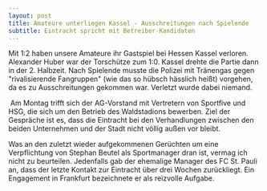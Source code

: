 ```yaml
---
layout: post
title: Amateure unterliegen Kassel - Ausschreitungen nach Spielende
subtitle: Eintracht spricht mit Betreiber-Kandidaten
---
```


Mit 1:2 haben unsere Amateure ihr Gastspiel bei Hessen Kassel verloren. Alexander Huber war der Torschütze zum 1:0. Kassel drehte die Partie dann in der 2. Halbzeit. Nach Spielende musste die Polizei mit Tränengas gegen "rivalisierende Fangruppen" (wie das so hübsch hässlich heißt) vorgehen, da es zu Ausschreitungen gekommen war. Verletzt wurde dabei niemand.

 Am Montag trifft sich der AG-Vorstand mit Vertretern von Sportfive und HSG, die sich um den Betrieb des Waldstadions bewerben. Ziel der Gespräche ist es, dass die Eintracht bei den Verhandlungen zwischen den beiden Unternehmen und der Stadt nicht völlig außen vor bleibt.  
  
Was an den zuletzt wieder aufgekommenen Gerüchten um eine Verpflichtung von Stephan Beutel als Sportmanager dran ist, vermag ich nicht zu beurteilen. Jedenfalls gab der ehemalige Manager des FC St. Pauli an, dass der letzte Kontakt zur Eintracht über drei Wochen zurückliegt. Ein Engagement in Frankfurt bezeichnete er als reizvolle Aufgabe.
